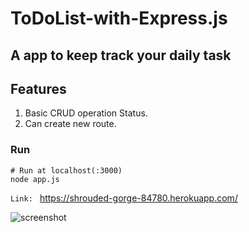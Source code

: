 # ToDoList-with-Express.js

## A app to keep track your daily task

## Features
1. Basic CRUD operation Status.
2. Can create new route.

### Run

```
# Run at localhost(:3000) 
node app.js
```
`Link: `
 https://shrouded-gorge-84780.herokuapp.com/

![screenshot](https://github.com/srkonok/ToDoList-with-Express.js/blob/48d12223f39889a10b7a137529b56549ce691e03/uploads/screen.png)


